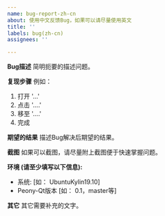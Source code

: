 ```yaml
---
name: bug-report-zh-cn
about: 使用中文反馈Bug，如果可以请尽量使用英文
title: ''
labels: bug(zh-cn)
assignees: ''

---
```


**Bug描述**
简明扼要的描述问题。

**复现步骤**
例如：
1. 打开 '...'
2. 点击 '....'
3. 移至 '....'
4. 完成

**期望的结果**
描述Bug解决后期望的结果。

**截图**
如果可以截图，请尽量附上截图便于快速掌握问题。

**环境 (请至少填写以下信息):**
 - 系统: [如： UbuntuKylin19.10]
 - Peony-Qt版本 [如： 0.1，master等]

**其它**
其它需要补充的文字。
